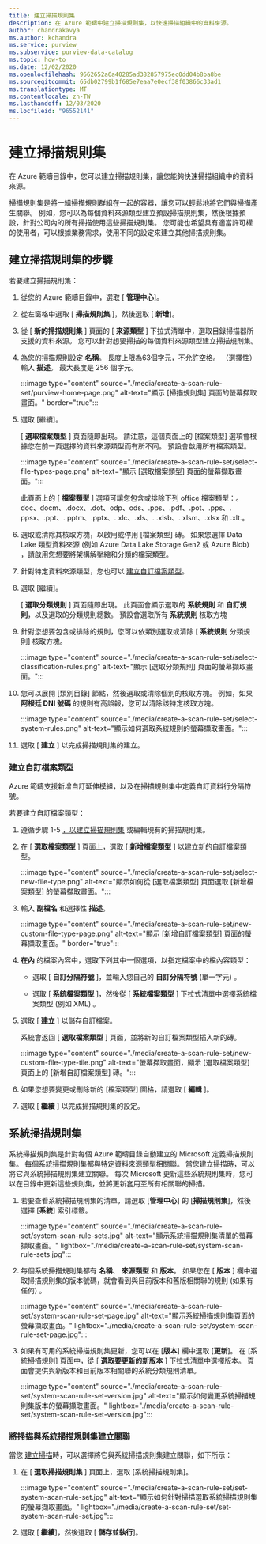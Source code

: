 ```yaml
---
title: 建立掃描規則集
description: 在 Azure 範疇中建立掃描規則集，以快速掃描組織中的資料來源。
author: chandrakavya
ms.author: kchandra
ms.service: purview
ms.subservice: purview-data-catalog
ms.topic: how-to
ms.date: 12/02/2020
ms.openlocfilehash: 9662652a6a40285ad382857975ec0dd04b8ba8be
ms.sourcegitcommit: 65db02799b1f685e7eaa7e0ecf38f03866c33ad1
ms.translationtype: MT
ms.contentlocale: zh-TW
ms.lasthandoff: 12/03/2020
ms.locfileid: "96552141"
---
```

# <a name="create-a-scan-rule-set"></a>建立掃描規則集

在 Azure 範疇目錄中，您可以建立掃描規則集，讓您能夠快速掃描組織中的資料來源。

掃描規則集是將一組掃描規則群組在一起的容器，讓您可以輕鬆地將它們與掃描產生關聯。 例如，您可以為每個資料來源類型建立預設掃描規則集，然後根據預設，針對公司內的所有掃描使用這些掃描規則集。 您可能也希望具有適當許可權的使用者，可以根據業務需求，使用不同的設定來建立其他掃描規則集。

## <a name="steps-to-create-a-scan-rule-set"></a>建立掃描規則集的步驟

若要建立掃描規則集：

1. 從您的 Azure 範疇目錄中，選取 [ **管理中心**]。

1. 從左窗格中選取 [ **掃描規則集** ]，然後選取 [ **新增**]。

1. 從 [ **新的掃描規則集** ] 頁面的 [ **來源類型** ] 下拉式清單中，選取目錄掃描器所支援的資料來源。 您可以針對想要掃描的每個資料來源類型建立掃描規則集。

1. 為您的掃描規則設定 **名稱**。 長度上限為63個字元，不允許空格。 （選擇性）輸入 **描述**。 最大長度是 256 個字元。

   :::image type="content" source="./media/create-a-scan-rule-set/purview-home-page.png" alt-text="顯示 [掃描規則集] 頁面的螢幕擷取畫面。" border="true":::

1. 選取 [繼續]。

   [ **選取檔案類型** ] 頁面隨即出現。 請注意，這個頁面上的 [檔案類型] 選項會根據您在前一頁選擇的資料來源類型而有所不同。 預設會啟用所有檔案類型。

      :::image type="content" source="./media/create-a-scan-rule-set/select-file-types-page.png" alt-text="顯示 [選取檔案類型] 頁面的螢幕擷取畫面。":::

   此頁面上的 [ **檔案類型** ] 選項可讓您包含或排除下列 office 檔案類型：。 doc、docm、.docx、.dot、odp、ods、.pps、.pdf、.pot、.pps、. ppsx、.ppt、. pptm、.pptx、. xlc、.xls、. .xlsb、. xlsm、.xlsx 和 .xlt.。

1. 選取或清除其核取方塊，以啟用或停用 [檔案類型] 磚。 如果您選擇 Data Lake 類型資料來源 (例如 Azure Data Lake Storage Gen2 或 Azure Blob) ，請啟用您想要將架構解壓縮和分類的檔案類型。

1. 針對特定資料來源類型，您也可以 [建立自訂檔案類型](#create-a-custom-file-type)。

1. 選取 [繼續]。

   [ **選取分類規則** ] 頁面隨即出現。 此頁面會顯示選取的 **系統規則** 和 **自訂規則**，以及選取的分類規則總數。 預設會選取所有 **系統規則** 核取方塊

1. 針對您想要包含或排除的規則，您可以依類別選取或清除 [ **系統規則** 分類規則] 核取方塊。

   :::image type="content" source="./media/create-a-scan-rule-set/select-classification-rules.png" alt-text="顯示 [選取分類規則] 頁面的螢幕擷取畫面。":::

1. 您可以展開 [類別目錄] 節點，然後選取或清除個別的核取方塊。 例如，如果 **阿根廷 DNI 號碼** 的規則有高誤報，您可以清除該特定核取方塊。

   :::image type="content" source="./media/create-a-scan-rule-set/select-system-rules.png" alt-text="顯示如何選取系統規則的螢幕擷取畫面。":::

1. 選取 [ **建立** ] 以完成掃描規則集的建立。

### <a name="create-a-custom-file-type"></a>建立自訂檔案類型

Azure 範疇支援新增自訂延伸模組，以及在掃描規則集中定義自訂資料行分隔符號。

若要建立自訂檔案類型：

1. 遵循步驟 1-5 [，以建立掃描規則集](#steps-to-create-a-scan-rule-set) 或編輯現有的掃描規則集。

1. 在 [ **選取檔案類型** ] 頁面上，選取 [ **新增檔案類型** ] 以建立新的自訂檔案類型。

   :::image type="content" source="./media/create-a-scan-rule-set/select-new-file-type.png" alt-text="顯示如何從 [選取檔案類型] 頁面選取 [新增檔案類型] 的螢幕擷取畫面。":::

1. 輸入 **副檔名** 和選擇性 **描述**。

   :::image type="content" source="./media/create-a-scan-rule-set/new-custom-file-type-page.png" alt-text="顯示 [新增自訂檔案類型] 頁面的螢幕擷取畫面。" border="true":::

1. **在內** 的檔案內容中，選取下列其中一個選項，以指定檔案中的檔內容類型：

   - 選取 [ **自訂分隔符號** ]，並輸入您自己的 **自訂分隔符號** (單一字元) 。

   - 選取 [ **系統檔案類型** ]，然後從 [ **系統檔案類型** ] 下拉式清單中選擇系統檔案類型 (例如 XML) 。

1. 選取 [ **建立** ] 以儲存自訂檔案。

   系統會返回 [ **選取檔案類型** ] 頁面，並將新的自訂檔案類型插入新的磚。

   :::image type="content" source="./media/create-a-scan-rule-set/new-custom-file-type-tile.png" alt-text="螢幕擷取畫面，顯示 [選取檔案類型] 頁面上的 [新增自訂檔案類型] 磚。":::

1. 如果您想要變更或刪除新的 [檔案類型] 圖格，請選取 [ **編輯** ]。

1. 選取 [ **繼續** ] 以完成掃描規則集的設定。

## <a name="system-scan-rule-sets"></a>系統掃描規則集

系統掃描規則集是針對每個 Azure 範疇目錄自動建立的 Microsoft 定義掃描規則集。 每個系統掃描規則集都與特定資料來源類型相關聯。 當您建立掃描時，可以將它與系統掃描規則集建立關聯。 每次 Microsoft 更新這些系統規則集時，您可以在目錄中更新這些規則集，並將更新套用至所有相關聯的掃描。

1. 若要查看系統掃描規則集的清單，請選取 [**管理中心**] 的 [**掃描規則集**]，然後選擇 [**系統**] 索引標籤。

   :::image type="content" source="./media/create-a-scan-rule-set/system-scan-rule-sets.jpg" alt-text="顯示系統掃描規則集清單的螢幕擷取畫面。" lightbox="./media/create-a-scan-rule-set/system-scan-rule-sets.jpg":::

1. 每個系統掃描規則集都有 **名稱**、 **來源類型** 和 **版本**。 如果您在 [ **版本** ] 欄中選取掃描規則集的版本號碼，就會看到與目前版本和舊版相關聯的規則 (如果有任何) 。

   :::image type="content" source="./media/create-a-scan-rule-set/system-scan-rule-set-page.jpg" alt-text="顯示系統掃描規則集頁面的螢幕擷取畫面。" lightbox="./media/create-a-scan-rule-set/system-scan-rule-set-page.jpg":::

1. 如果有可用的系統掃描規則集更新，您可以在 [**版本**] 欄中選取 [**更新**]。 在 [系統掃描規則] 頁面中，從 [ **選取要更新的新版本** ] 下拉式清單中選擇版本。 頁面會提供與新版本和目前版本相關聯的系統分類規則清單。

   :::image type="content" source="./media/create-a-scan-rule-set/system-scan-rule-set-version.jpg" alt-text="顯示如何變更系統掃描規則集版本的螢幕擷取畫面。" lightbox="./media/create-a-scan-rule-set/system-scan-rule-set-version.jpg":::

### <a name="associate-a-scan-with-a-system-scan-rule-set"></a>將掃描與系統掃描規則集建立關聯

當您 [建立掃描](tutorial-scan-data.md#scan-data-into-the-catalog)時，可以選擇將它與系統掃描規則集建立關聯，如下所示：

1. 在 [ **選取掃描規則集** ] 頁面上，選取 [系統掃描規則集]。

   :::image type="content" source="./media/create-a-scan-rule-set/set-system-scan-rule-set.jpg" alt-text="顯示如何針對掃描選取系統掃描規則集的螢幕擷取畫面。" lightbox="./media/create-a-scan-rule-set/set-system-scan-rule-set.jpg":::

1. 選取 [ **繼續**]，然後選取 [ **儲存並執行**]。
